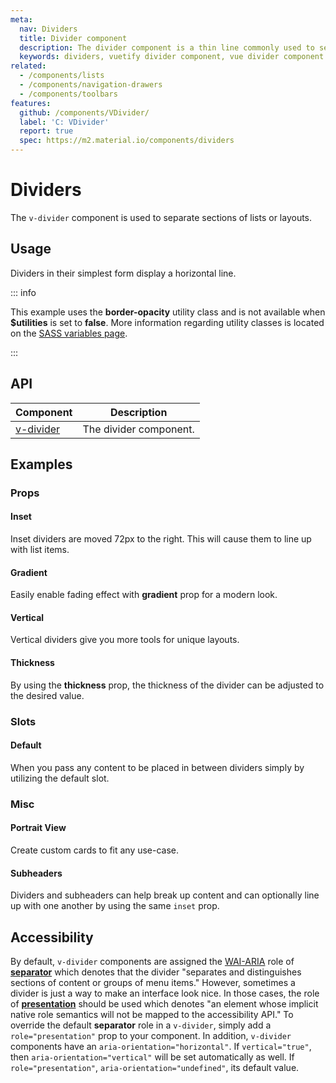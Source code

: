```yaml
---
meta:
  nav: Dividers
  title: Divider component
  description: The divider component is a thin line commonly used to separate groups of content in lists or layouts.
  keywords: dividers, vuetify divider component, vue divider component
related:
  - /components/lists
  - /components/navigation-drawers
  - /components/toolbars
features:
  github: /components/VDivider/
  label: 'C: VDivider'
  report: true
  spec: https://m2.material.io/components/dividers
---
```


# Dividers

The `v-divider` component is used to separate sections of lists or layouts.

<PageFeatures />

## Usage

Dividers in their simplest form display a horizontal line.

<ExamplesUsage name="v-divider" />

::: info

This example uses the **border-opacity** utility class and is not available when **$utilities** is set to **false**. More information regarding utility classes is located on the [SASS variables page](features/sass-variables/#basic-usage).

:::

<PromotedEntry />

## API

| Component | Description |
| - | - |
| [v-divider](/api/v-divider/) | The divider component. |

<ApiInline hide-links />

## Examples

### Props

#### Inset

Inset dividers are moved 72px to the right. This will cause them to line up with list items.

<ExamplesExample file="v-divider/prop-inset" />

#### Gradient

Easily enable fading effect with **gradient** prop for a modern look.

<ExamplesExample file="v-divider/prop-gradient" />

#### Vertical

Vertical dividers give you more tools for unique layouts.

<ExamplesExample file="v-divider/prop-vertical" />

#### Thickness

By using the **thickness** prop, the thickness of the divider can be adjusted to the desired value.

### Slots

#### Default

When you pass any content to be placed in between dividers simply by utilizing the default slot.

<ExamplesExample file="v-divider/slot-default" />

### Misc

#### Portrait View

Create custom cards to fit any use-case.

<ExamplesExample file="v-divider/misc-portrait-view" />

#### Subheaders

Dividers and subheaders can help break up content and can optionally line up with one another by using the same `inset` prop.

<ExamplesExample file="v-divider/misc-subheaders" />

## Accessibility

By default, `v-divider` components are assigned the [WAI-ARIA](https://www.w3.org/WAI/standards-guidelines/aria/) role of [**separator**](https://www.w3.org/TR/wai-aria/#separator) which denotes that the divider "separates and distinguishes sections of content or groups of menu items." However, sometimes a divider is just a way to make an interface look nice. In those cases, the role of [**presentation**](https://www.w3.org/TR/wai-aria/#presentation) should be used which denotes "an element whose implicit native role semantics will not be mapped to the accessibility API." To override the default **separator** role in a `v-divider`, simply add a `role="presentation"` prop to your component. In addition, `v-divider` components have an `aria-orientation="horizontal"`. If `vertical="true"`, then `aria-orientation="vertical"` will be set automatically as well. If `role="presentation"`, `aria-orientation="undefined"`, its default value.

